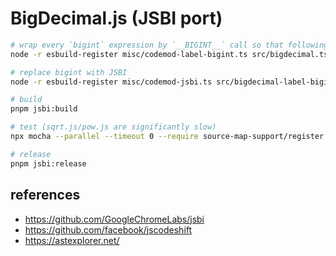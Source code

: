 # BigDecimal.js (JSBI port)

```sh
# wrap every `bigint` expression by `__BIGINT__` call so that following codemod can idententify them syntactically
node -r esbuild-register misc/codemod-label-bigint.ts src/bigdecimal.ts src/bigdecimal-label-bigint.ts

# replace bigint with JSBI
node -r esbuild-register misc/codemod-jsbi.ts src/bigdecimal-label-bigint.ts src/bigdecimal-jsbi.ts

# build
pnpm jsbi:build

# test (sqrt.js/pow.js are significantly slow)
npx mocha --parallel --timeout 0 --require source-map-support/register 'test/**/*.js' -g 'TAG_SLOW' --invert

# release
pnpm jsbi:release
```

## references

- https://github.com/GoogleChromeLabs/jsbi
- https://github.com/facebook/jscodeshift
- https://astexplorer.net/
